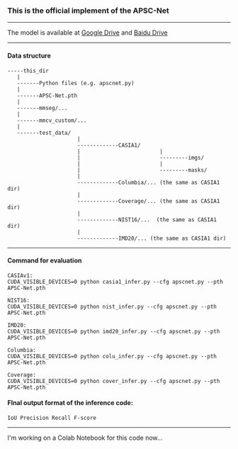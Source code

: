 ### This is the official implement of the APSC-Net

---

The model is available at [Google Drive](https://drive.google.com/file/d/1fTFUnn1mCO9w-YG3wa9Xqqkdn2PsSwmZ/view?usp=sharing) and [Baidu Drive](https://pan.baidu.com/s/1Y4qJOa6GWD_9MDBXmkOWBg?pwd=apsc)

---

#### Data structure

```
-----this_dir
   |
   -------Python files (e.g. apscnet.py)
   |
   -------APSC-Net.pth
   |
   -------mmseg/...
   |
   -------mmcv_custom/...
   |
   -------test_data/
                      |
                      -------------CASIA1/
                      |                         |
                      |                         ---------imgs/
                      |                         |
                      |                         ---------masks/
                      | 
                      -------------Columbia/... (the same as CASIA1 dir)
                      |
                      -------------Coverage/... (the same as CASIA1 dir)
                      |
                      -------------NIST16/...  (the same as CASIA1 dir)
                      |
                      -------------IMD20/... (the same as CASIA1 dir)
```

---
#### Command for evaluation
```
CASIAv1:
CUDA_VISIBLE_DEVICES=0 python casia1_infer.py --cfg apscnet.py --pth APSC-Net.pth

NIST16:
CUDA_VISIBLE_DEVICES=0 python nist_infer.py --cfg apscnet.py --pth APSC-Net.pth

IMD20:
CUDA_VISIBLE_DEVICES=0 python imd20_infer.py --cfg apscnet.py --pth APSC-Net.pth

Columbia:
CUDA_VISIBLE_DEVICES=0 python colu_infer.py --cfg apscnet.py --pth APSC-Net.pth

Coverage:
CUDA_VISIBLE_DEVICES=0 python cover_infer.py --cfg apscnet.py --pth APSC-Net.pth
```
#### FInal output format of the inference code:
```
IoU Precision Recall F-score
```
---


I'm working on a Colab Notebook for this code now...


